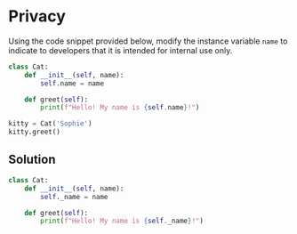 # Privacy
Using the code snippet provided below, modify the instance variable `name` to indicate to developers that it is intended for internal use only.
```python
class Cat:
    def __init__(self, name):
        self.name = name

    def greet(self):
        print(f"Hello! My name is {self.name}!")

kitty = Cat('Sophie')
kitty.greet()
```

## Solution
```python
class Cat:
    def __init__(self, name):
        self._name = name

    def greet(self):
        print(f"Hello! My name is {self._name}!")
```
